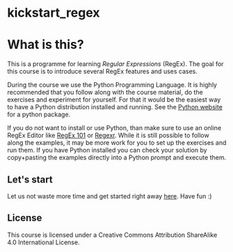 # kickstart_regex

# What is this?
This is a programme for learning *Regular Expressions* (RegEx). The goal for this course is to introduce several RegEx features and uses cases.

During the course we use the Python Programming Language. It is highly recommended that you follow along with the course material, do the exercises and experiment for yourself. For that it would be the easiest way to have a Python distribution installed and running. See the [Python website](www.python.org) for a python package.

If you do not want to install or use Python, than make sure to use an online RegEx Editor like [RegEx 101](www.regex101.com) or [Regexr](https://regexr.com/). While it is still possible to follow along the examples, it may be more work for you to set up the exercises and run them. If you have Python installed you can check your solution by copy+pasting the examples directly into a Python prompt and execute them.

## Let's start
Let us not waste more time and get started right away [here](content/overview.md). Have fun :)

## License
This course is licensed under a Creative Commons Attribution ShareAlike 4.0 International License.
